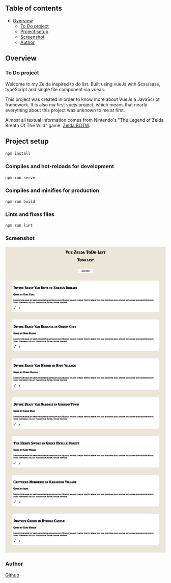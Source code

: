 ## Table of contents

- [Overview](#overview)
  - [To Do project](#to-do-project)
  - [Project setup](#project-setup)
  - [Screenshot](#screenshot)
  - [Author](#author)

## Overview

### To Do project

Welcome to my Zelda inspired to do list. Built using vueJs with Scss/sass, typeScript and single file component via vueJs.

This project was created in order to know more about VueJs a JavaScript framework. It is also my first vuejs project, which means that nearly everything about this project was unknown to me at first.

Almost all textual information comes from Nintendo's "The Legend of Zelda Breath Of The Wild" game.
[Zelda BOTW](https://www.zelda.com/breath-of-the-wild/).

## Project setup

```
npm install
```

### Compiles and hot-reloads for development

```
npm run serve
```

### Compiles and minifies for production

```
npm run build
```

### Lints and fixes files

```
npm run lint
```

### Screenshot

![](./src/assets/screenshot.png)

### Author

[Github](https://github.com/Rasweb)
